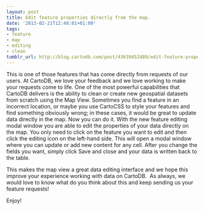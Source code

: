 ```yaml
---
layout: post
title: Edit feature properties directly from the map.
date: '2013-02-21T12:48:01+01:00'
tags:
- feature
- map
- editing
- clean
tumblr_url: http://blog.cartodb.com/post/43639452489/edit-feature-properties-directly-from-the-map
---
```


This is one of those features that has come directly from requests of our users. At CartoDB, we love your feedback and we love working to make your requests come to life.
One of the most powerful capabilities that CartoDB delivers is the ability to clean or create new geospatial datasets from scratch using the Map View. Sometimes you find a feature in an incorrect location, or maybe you use CartoCSS to style your features and find something obviously wrong; in these cases, it would be great to update data directly in the map. Now you can do it.
With the new feature editing modal window you are able to edit the properties of your data directly on the map. You only need to click on the feature you want to edit and then click the editing icon on the left-hand side.
This will open a modal window where you can update or add new content for any cell. After you change the fields you want, simply click Save and close and your data is written back to the table.

This makes the map view a great data editing interface and we hope this improve your experience working with data on CartoDB. 
As always, we would love to know what do you think about this and keep sending us your feature requests!

Enjoy!
